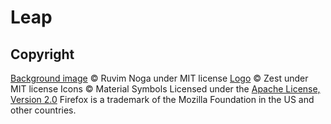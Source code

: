 # Leap

## Copyright
[Background image](/assets/background.jpg) © Ruvim Noga under MIT license
[Logo](/assets/logo.svg) © Zest under MIT license
Icons © Material Symbols Licensed under the [Apache License, Version 2.0](https://www.apache.org/licenses/LICENSE-2.0)
Firefox is a trademark of the Mozilla Foundation in the US and other countries.